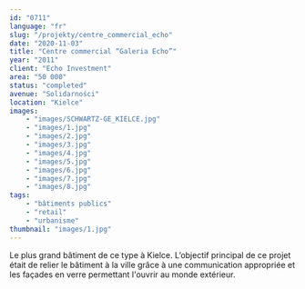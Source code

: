 ```yaml
---
id: "0711"
language: "fr"
slug: "/projekty/centre_commercial_echo"
date: "2020-11-03"
title: "Centre commercial “Galeria Echo”"
year: "2011"
client: "Echo Investment"
area: "50 000"
status: "completed"
avenue: "Solidarności"
location: "Kielce"
images: 
    - "images/SCHWARTZ-GE_KIELCE.jpg"
    - "images/1.jpg"
    - "images/2.jpg"
    - "images/3.jpg"
    - "images/4.jpg"    
    - "images/5.jpg"    
    - "images/6.jpg"    
    - "images/7.jpg"    
    - "images/8.jpg"    
tags: 
    - "bâtiments publics"
    - "retail"
    - "urbanisme"
thumbnail: "images/1.jpg"
---
```

Le plus grand bâtiment de ce type à&nbsp;Kielce. L’objectif principal de ce projet était de relier le bâtiment à&nbsp;la ville grâce à&nbsp;une communication appropriée et les façades en verre permettant l'ouvrir au monde extérieur.  